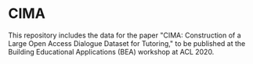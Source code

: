 # CIMA

This repository includes the data for the paper "CIMA: Construction of a Large Open Access Dialogue Dataset for Tutoring," to be published at the Building Educational Applications (BEA) workshop at ACL 2020.

